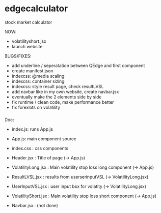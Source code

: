 # edgecalculator
stock market calculator


NOW:
- volatilityshort.jsx
- launch website

BUGS/FIXES:
- add underline / seperatation between QEdge and first component
- create manifest.json 
- indexcss: @media scaling
- indexcss: container sizing
- indexcss: style result page, check resultLVSL
- add navbar like in my own website, create navbar.jsx
- eventually make the 2 elements side by side
- fix runtime / clean code, make performance better
- fix forexlots on volatility

###
Doc:

- index.js: runs App.js
- App.js: main component source
- index.css : css components
- Header.jsx : Title of page (-> App.js)
- VolatilityLong.jsx : Main volatility stop loss long component (-> App.js)
- ResultLVSL.jsx : results from userserinputVSL (-> VolatilityLong.jsx)
- UserInputVSL.jsx : user input box for volatity (-> VolatilityLong.jsx)
- VolatilityShort.jsx : Main volatility stop loss short component (-> App.js)

- Navbar.jsx : (not done)